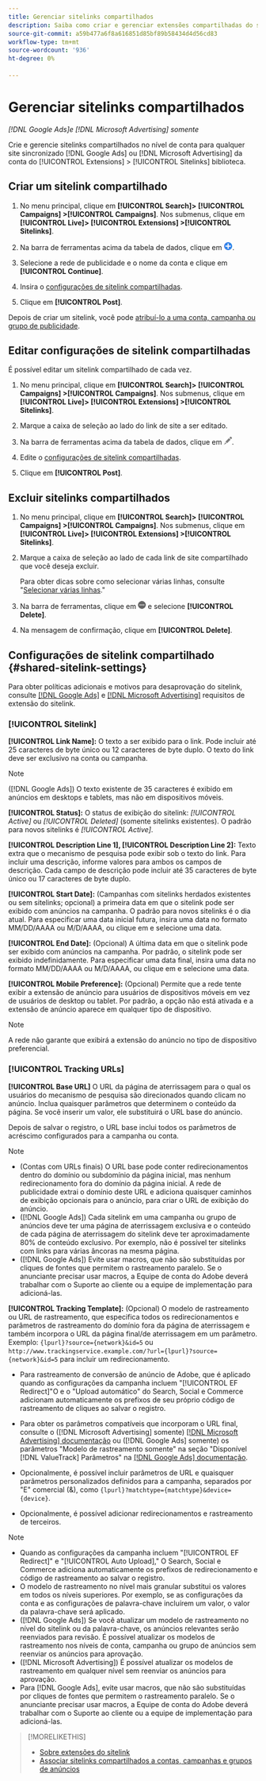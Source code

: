 ```yaml
---
title: Gerenciar sitelinks compartilhados
description: Saiba como criar e gerenciar extensões compartilhadas do sitelink.
source-git-commit: a59b477a6f8a616851d85bf89b58434d4d56cd83
workflow-type: tm+mt
source-wordcount: '936'
ht-degree: 0%

---
```


# Gerenciar sitelinks compartilhados

*[!DNL Google Ads]e [!DNL Microsoft Advertising] somente*

Crie e gerencie sitelinks compartilhados no nível de conta para qualquer site sincronizado [!DNL Google Ads] ou [!DNL Microsoft Advertising] da conta do [!UICONTROL Extensions] > [!UICONTROL Sitelinks] biblioteca.

## Criar um sitelink compartilhado

1. No menu principal, clique em **[!UICONTROL Search]> [!UICONTROL Campaigns] >[!UICONTROL Campaigns]**. Nos submenus, clique em **[!UICONTROL Live]> [!UICONTROL Extensions] >[!UICONTROL Sitelinks]**.

1. Na barra de ferramentas acima da tabela de dados, clique em ![Criar](/help/search-social-commerce/assets/add.png "Criar").

1. Selecione a rede de publicidade e o nome da conta e clique em **[!UICONTROL Continue]**.

1. Insira o [configurações de sitelink compartilhadas](#shared-sitelink-settings).

1. Clique em **[!UICONTROL Post]**.

Depois de criar um sitelink, você pode [atribuí-lo a uma conta, campanha ou grupo de publicidade](sitelink-extension-associate.md).

## Editar configurações de sitelink compartilhadas

É possível editar um sitelink compartilhado de cada vez.

1. No menu principal, clique em **[!UICONTROL Search]> [!UICONTROL Campaigns] >[!UICONTROL Campaigns]**. Nos submenus, clique em **[!UICONTROL Live]> [!UICONTROL Extensions] >[!UICONTROL Sitelinks]**.

1. Marque a caixa de seleção ao lado do link de site a ser editado.

1. Na barra de ferramentas acima da tabela de dados, clique em ![Editar](/help/search-social-commerce/assets/edit.png "Editar").

1. Edite o [configurações de sitelink compartilhadas](#shared-sitelink-settings).

1. Clique em **[!UICONTROL Post]**.

## Excluir sitelinks compartilhados

1. No menu principal, clique em **[!UICONTROL Search]> [!UICONTROL Campaigns] >[!UICONTROL Campaigns]**. Nos submenus, clique em **[!UICONTROL Live]> [!UICONTROL Extensions] >[!UICONTROL Sitelinks]**.

1. Marque a caixa de seleção ao lado de cada link de site compartilhado que você deseja excluir.

   Para obter dicas sobre como selecionar várias linhas, consulte &quot;[Selecionar várias linhas](/help/search-social-commerce/common-tasks/navigation-editing-selection/multiple-rows-select.md).&quot;

1. Na barra de ferramentas, clique em ![Mais](/help/search-social-commerce/assets/more.png "Mais") e selecione **[!UICONTROL Delete]**.

1. Na mensagem de confirmação, clique em **[!UICONTROL Delete]**.

## Configurações de sitelink compartilhado {#shared-sitelink-settings}

Para obter políticas adicionais e motivos para desaprovação do sitelink, consulte [[!DNL Google Ads]](https://support.google.com/adspolicy/answer/1054210) e [[!DNL Microsoft Advertising]](https://about.ads.microsoft.com/en-us/resources/policies/ad-extensions-policies) requisitos de extensão do sitelink.

### [!UICONTROL Sitelink]

**[!UICONTROL Link Name]:** O texto a ser exibido para o link. Pode incluir até 25 caracteres de byte único ou 12 caracteres de byte duplo. O texto do link deve ser exclusivo na conta ou campanha.

>[!NOTE]
>
>([!DNL Google Ads]) O texto existente de 35 caracteres é exibido em anúncios em desktops e tablets, mas não em dispositivos móveis.

**[!UICONTROL Status]:** O status de exibição do sitelink:  *[!UICONTROL Active]* ou *[!UICONTROL Deleted]* (somente sitelinks existentes). O padrão para novos sitelinks é *[!UICONTROL Active]*.

**[!UICONTROL Description Line 1], [!UICONTROL Description Line 2]:** Texto extra que o mecanismo de pesquisa pode exibir sob o texto do link. Para incluir uma descrição, informe valores para ambos os campos de descrição. Cada campo de descrição pode incluir até 35 caracteres de byte único ou 17 caracteres de byte duplo.

**[!UICONTROL Start Date]:** (Campanhas com sitelinks herdados existentes ou sem sitelinks; opcional) a primeira data em que o sitelink pode ser exibido com anúncios na campanha. O padrão para novos sitelinks é o dia atual. Para especificar uma data inicial futura, insira uma data no formato MM/DD/AAAA ou M/D/AAAA, ou clique em e selecione uma data.

**[!UICONTROL End Date]:** (Opcional) A última data em que o sitelink pode ser exibido com anúncios na campanha. Por padrão, o sitelink pode ser exibido indefinidamente. Para especificar uma data final, insira uma data no formato MM/DD/AAAA ou M/D/AAAA, ou clique em e selecione uma data.

**[!UICONTROL Mobile Preference]:** (Opcional) Permite que a rede tente exibir a extensão de anúncio para usuários de dispositivos móveis em vez de usuários de desktop ou tablet. Por padrão, a opção não está ativada e a extensão de anúncio aparece em qualquer tipo de dispositivo.

>[!NOTE]
>
>A rede não garante que exibirá a extensão do anúncio no tipo de dispositivo preferencial.

### [!UICONTROL Tracking URLs]

**[!UICONTROL Base URL]** O URL da página de aterrissagem para o qual os usuários do mecanismo de pesquisa são direcionados quando clicam no anúncio. Inclua quaisquer parâmetros que determinem o conteúdo da página. Se você inserir um valor, ele substituirá o URL base do anúncio.

Depois de salvar o registro, o URL base inclui todos os parâmetros de acréscimo configurados para a campanha ou conta.

>[!NOTE]
>
>* (Contas com URLs finais) O URL base pode conter redirecionamentos dentro do domínio ou subdomínio da página inicial, mas nenhum redirecionamento fora do domínio da página inicial. A rede de publicidade extrai o domínio deste URL e adiciona quaisquer caminhos de exibição opcionais para o anúncio, para criar o URL de exibição do anúncio.
>* ([!DNL Google Ads]) Cada sitelink em uma campanha ou grupo de anúncios deve ter uma página de aterrissagem exclusiva e o conteúdo de cada página de aterrissagem do sitelink deve ter aproximadamente 80% de conteúdo exclusivo. Por exemplo, não é possível ter sitelinks com links para várias âncoras na mesma página.
>* ([!DNL Google Ads]) Evite usar macros, que não são substituídas por cliques de fontes que permitem o rastreamento paralelo. Se o anunciante precisar usar macros, a Equipe de conta do Adobe deverá trabalhar com o Suporte ao cliente ou a equipe de implementação para adicioná-las.

**[!UICONTROL Tracking Template]:** (Opcional) O modelo de rastreamento ou URL de rastreamento, que especifica todos os redirecionamentos e parâmetros de rastreamento do domínio fora da página de aterrissagem e também incorpora o URL da página final/de aterrissagem em um parâmetro. Exemplo: `{lpurl}?source={network}&id=5` ou `http://www.trackingservice.example.com/?url={lpurl}?source={network}&id=5` para incluir um redirecionamento.

* Para rastreamento de conversão de anúncio de Adobe, que é aplicado quando as configurações da campanha incluem &quot;[!UICONTROL EF Redirect]&quot;O e o &quot;Upload automático&quot; do Search, Social e Commerce adicionam automaticamente os prefixos de seu próprio código de rastreamento de cliques ao salvar o registro.

* Para obter os parâmetros compatíveis que incorporam o URL final, consulte o ([!DNL Microsoft Advertising] somente) [[!DNL Microsoft Advertising] documentação](https://help.ads.microsoft.com/#apex/3/en/56799) ou ([!DNL Google Ads] somente) os parâmetros &quot;Modelo de rastreamento somente&quot; na seção &quot;Disponível [!DNL ValueTrack] Parâmetros&quot; na [[!DNL Google Ads] documentação](https://support.google.com/google-ads/answer/6305348).

* Opcionalmente, é possível incluir parâmetros de URL e quaisquer parâmetros personalizados definidos para a campanha, separados por &quot;E&quot; comercial (&amp;), como `{lpurl}?matchtype={matchtype}&device={device}`.

* Opcionalmente, é possível adicionar redirecionamentos e rastreamento de terceiros.

>[!NOTE]
>
>* Quando as configurações da campanha incluem &quot;[!UICONTROL EF Redirect]&quot; e &quot;[!UICONTROL Auto Upload],&quot; O Search, Social e Commerce adiciona automaticamente os prefixos de redirecionamento e código de rastreamento ao salvar o registro.
>* O modelo de rastreamento no nível mais granular substitui os valores em todos os níveis superiores. Por exemplo, se as configurações da conta e as configurações de palavra-chave incluírem um valor, o valor da palavra-chave será aplicado.
>* ([!DNL Google Ads]) Se você atualizar um modelo de rastreamento no nível do sitelink ou da palavra-chave, os anúncios relevantes serão reenviados para revisão. É possível atualizar os modelos de rastreamento nos níveis de conta, campanha ou grupo de anúncios sem reenviar os anúncios para aprovação.
>* ([!DNL Microsoft Advertising]) É possível atualizar os modelos de rastreamento em qualquer nível sem reenviar os anúncios para aprovação.
>* Para [!DNL Google Ads], evite usar macros, que não são substituídas por cliques de fontes que permitem o rastreamento paralelo. Se o anunciante precisar usar macros, a Equipe de conta do Adobe deverá trabalhar com o Suporte ao cliente ou a equipe de implementação para adicioná-las.

>[!MORELIKETHIS]
>
>* [Sobre extensões do sitelink](sitelink-extension-about.md)
>* [Associar sitelinks compartilhados a contas, campanhas e grupos de anúncios](sitelink-extension-associate.md)
